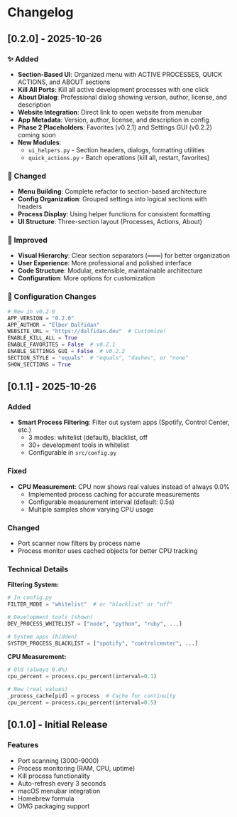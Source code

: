 # Changelog

## [0.2.0] - 2025-10-26

### ✨ Added
- **Section-Based UI**: Organized menu with ACTIVE PROCESSES, QUICK ACTIONS, and ABOUT sections
- **Kill All Ports**: Kill all active development processes with one click
- **About Dialog**: Professional dialog showing version, author, license, and description
- **Website Integration**: Direct link to open website from menubar
- **App Metadata**: Version, author, license, and description in config
- **Phase 2 Placeholders**: Favorites (v0.2.1) and Settings GUI (v0.2.2) coming soon
- **New Modules**:
  - `ui_helpers.py` - Section headers, dialogs, formatting utilities
  - `quick_actions.py` - Batch operations (kill all, restart, favorites)

### 🔧 Changed
- **Menu Building**: Complete refactor to section-based architecture
- **Config Organization**: Grouped settings into logical sections with headers
- **Process Display**: Using helper functions for consistent formatting
- **UI Structure**: Three-section layout (Processes, Actions, About)

### 🎨 Improved
- **Visual Hierarchy**: Clear section separators (═══) for better organization
- **User Experience**: More professional and polished interface
- **Code Structure**: Modular, extensible, maintainable architecture
- **Configuration**: More options for customization

### 📝 Configuration Changes
```python
# New in v0.2.0
APP_VERSION = "0.2.0"
APP_AUTHOR = "Elber Dalfidan"
WEBSITE_URL = "https://dalfidan.dev"  # Customize!
ENABLE_KILL_ALL = True
ENABLE_FAVORITES = False  # v0.2.1
ENABLE_SETTINGS_GUI = False  # v0.2.2
SECTION_STYLE = "equals"  # "equals", "dashes", or "none"
SHOW_SECTIONS = True
```

## [0.1.1] - 2025-10-26

### Added
- **Smart Process Filtering**: Filter out system apps (Spotify, Control Center, etc.)
  - 3 modes: whitelist (default), blacklist, off
  - 30+ development tools in whitelist
  - Configurable in `src/config.py`

### Fixed
- **CPU Measurement**: CPU now shows real values instead of always 0.0%
  - Implemented process caching for accurate measurements
  - Configurable measurement interval (default: 0.5s)
  - Multiple samples show varying CPU usage

### Changed
- Port scanner now filters by process name
- Process monitor uses cached objects for better CPU tracking

### Technical Details

**Filtering System:**
```python
# In config.py
FILTER_MODE = "whitelist"  # or "blacklist" or "off"

# Development tools (shown)
DEV_PROCESS_WHITELIST = ["node", "python", "ruby", ...]

# System apps (hidden)
SYSTEM_PROCESS_BLACKLIST = ["spotify", "controlcenter", ...]
```

**CPU Measurement:**
```python
# Old (always 0.0%)
cpu_percent = process.cpu_percent(interval=0.1)

# New (real values)
_process_cache[pid] = process  # Cache for continuity
cpu_percent = process.cpu_percent(interval=0.5)
```

## [0.1.0] - Initial Release

### Features
- Port scanning (3000-9000)
- Process monitoring (RAM, CPU, uptime)
- Kill process functionality
- Auto-refresh every 3 seconds
- macOS menubar integration
- Homebrew formula
- DMG packaging support
